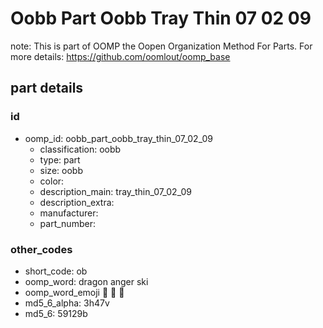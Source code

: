 # Oobb Part Oobb Tray Thin 07 02 09  

note: This is part of OOMP the Oopen Organization Method For Parts. For more details: https://github.com/oomlout/oomp_base

##  part details





### id
* oomp_id: oobb_part_oobb_tray_thin_07_02_09
  * classification: oobb
  * type: part
  * size: oobb
  * color: 
  * description_main: tray_thin_07_02_09
  * description_extra: 
  * manufacturer: 
  * part_number: 

### other_codes
* short_code: ob
* oomp_word: dragon anger ski
* oomp_word_emoji :dragon: :anger: :ski:
* md5_6_alpha: 3h47v
* md5_6: 59129b